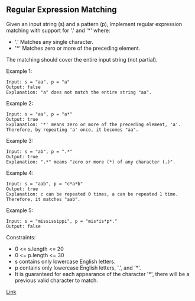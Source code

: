 ## Regular Expression Matching ##
Given an input string (s) and a pattern (p), implement regular expression matching with support for '.' and '*' where: 

* '.' Matches any single character.​​​​
* '*' Matches zero or more of the preceding element.

The matching should cover the entire input string (not partial).

Example 1:
```
Input: s = "aa", p = "a"
Output: false
Explanation: "a" does not match the entire string "aa".
```

Example 2:
```
Input: s = "aa", p = "a*"
Output: true
Explanation: '*' means zero or more of the preceding element, 'a'. Therefore, by repeating 'a' once, it becomes "aa".
```

Example 3:
```
Input: s = "ab", p = ".*"
Output: true
Explanation: ".*" means "zero or more (*) of any character (.)".
```

Example 4:
```
Input: s = "aab", p = "c*a*b"
Output: true
Explanation: c can be repeated 0 times, a can be repeated 1 time. Therefore, it matches "aab".
```

Example 5:
```
Input: s = "mississippi", p = "mis*is*p*."
Output: false
```

Constraints:

* 0 <= s.length <= 20
* 0 <= p.length <= 30
* s contains only lowercase English letters.
* p contains only lowercase English letters, '.', and '*'.
* It is guaranteed for each appearance of the character '*', there will be a previous valid character to match.

[Link](https://leetcode.com/problems/regular-expression-matching/)